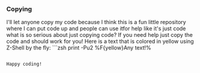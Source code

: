 ### Copying
I'll let anyone copy my code because I think this is a fun little repository where I can put code up and people can use itfor help like it's just code what is so serious about just copying code? If you need help just copy the code and should work for you! Here is a text that is colored in yellow using Z-Shell by the fly: ```zsh
print -Pu2 %F{yellow}Any text!%
```Alright but anyways, copy my code as much as you want!

Happy coding!

